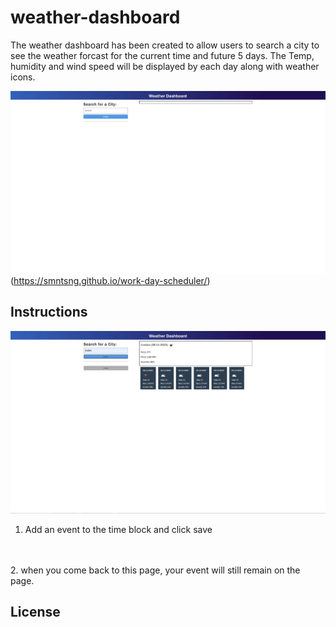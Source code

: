 # weather-dashboard

The weather dashboard has been created to allow users to search a city to see the weather forcast for the current time and future 5 days. The Temp, humidity and wind speed will be displayed by each day along with weather icons. 

![alt text](assets/images/screenshot-1.jpg)
(https://smntsng.github.io/work-day-scheduler/)

## Instructions
![alt text](assets/images/screenshot-2.jpg)
1. Add an event to the time block and click save
 <br />
 

<br />
2. when you come back to this page, your event will still remain on the page.






## License

